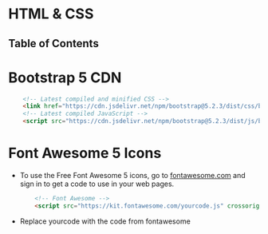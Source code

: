 # HTML & CSS

## Table of Contents


# Bootstrap 5 CDN
```html
    <!-- Latest compiled and minified CSS -->
    <link href="https://cdn.jsdelivr.net/npm/bootstrap@5.2.3/dist/css/bootstrap.min.css" rel="stylesheet">
    <!-- Latest compiled JavaScript -->
    <script src="https://cdn.jsdelivr.net/npm/bootstrap@5.2.3/dist/js/bootstrap.bundle.min.js"></script>
```

# Font Awesome 5 Icons
* To use the Free Font Awesome 5 icons, go to [fontawesome.com](https://fontawesome.com/) and sign in to get a code to use in your web pages.

    ```html
        <!-- Font Awesome -->
        <script src="https://kit.fontawesome.com/yourcode.js" crossorigin="anonymous"></script>
    ```
* Replace yourcode with the code from fontawesome